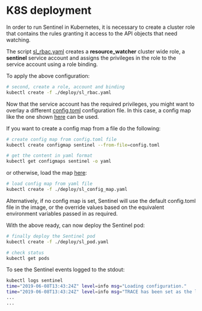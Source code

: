 # K8S deployment

In order to run Sentinel in Kubernetes, it is necessary to create a cluster role that contains the rules granting it access to the API objects that need watching.

The script [sl_rbac.yaml](../deploy/sl_rbac.yaml) creates a **resource_watcher** cluster wide role, a **sentinel** service account and assigns the privileges in the role to the service account using a role binding.

To apply the above configuration:

```bash
# second, create a role, account and binding
kubectl create -f ./deploy/sl_rbac.yaml
```

Now that the service account has the required privileges, you might want to overlay a different [config.toml](../config.toml) configuration file. In this case, a config map like the one shown [here](../deploy/sl_config_map.yaml) can be used.

If you want to create a config map from a file do the following:

```bash
# create config map from config.toml file
kubectl create configmap sentinel --from-file=config.toml

# get the content in yaml format
kubectl get configmaps sentinel -o yaml
```

or otherwise, load the map [here](../deploy/sl_config_map.yaml):

```bash
# load config map from yaml file
kubectl create -f ./deploy/sl_config_map.yaml
```

Alternatively, if no config map is set, Sentinel will use the default config.toml file in the image, or the override values based on the equivalent environment variables passed in as required.

With the above ready, can now deploy the Sentinel pod:

```bash
# finally deploy the Sentinel pod
kubectl create -f ./deploy/sl_pod.yaml

# check status
kubectl get pods
```

To see the Sentinel events logged to the stdout:

```bash
kubectl logs sentinel
time="2019-06-08T13:43:24Z" level=info msg="Loading configuration."
time="2019-06-08T13:43:24Z" level=info msg="TRACE has been set as the logger level." platform=kube-01
...
...
```
